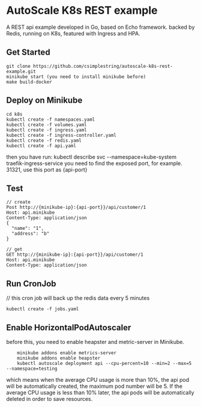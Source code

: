 # AutoScale K8s REST example

A REST api example developed in Go, based on Echo framework. backed by Redis, running on K8s, featured with Ingress and HPA.

## Get Started

```
git clone https://github.com/csimplestring/autoscale-k8s-rest-example.git
minikube start (you need to install minikube before)
make build-docker
```

## Deploy on Minikube

```
cd k8s
kubectl create -f namespaces.yaml
kubectl create -f volumes.yaml
kubectl create -f ingress.yaml
kubectl create -f ingress-controller.yaml
kubectl create -f redis.yaml
kubectl create -f api.yaml
```

then you have run: kubectl describe svc --namespace=kube-system traefik-ingress-service
you need to find the exposed port, for example. 31321, use this port as {api-port}

## Test

```
// create
Post http://{minikube-ip}:{api-port}}/api/customer/1
Host: api.minikube
Content-Type: application/json
{
  "name": "1",
  "address": "b"
}
```

```
// get
GET http://{minikube-ip}:{api-port}}/api/customer/1
Host: api.minikube
Content-Type: application/json
```

## Run CronJob

// this cron job will back up the redis data every 5 minutes
```
kubectl create -f jobs.yaml
```

## Enable HorizontalPodAutoscaler

before this, you need to enable heapster and metric-server in Minikube.
```
	minikube addons enable metrics-server
	minikube addons enable heapster
	kubectl autoscale deployment api --cpu-percent=10 --min=2 --max=5 --namespace=testing
```
which means when the average CPU usage is more than 10%, the api pod will be automatically
created, the maximum pod number will be 5. If the average CPU usage is less than 10% later,
the api pods will be automatically deleted in order to save resources.


